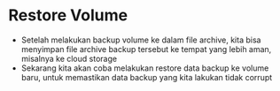 # Restore Volume

- Setelah melakukan backup volume ke dalam file archive, kita bisa menyimpan file archive backup tersebut ke tempat yang lebih aman, misalnya ke cloud storage
- Sekarang kita akan coba melakukan restore data backup ke volume baru, untuk memastikan data backup yang kita lakukan tidak corrupt
